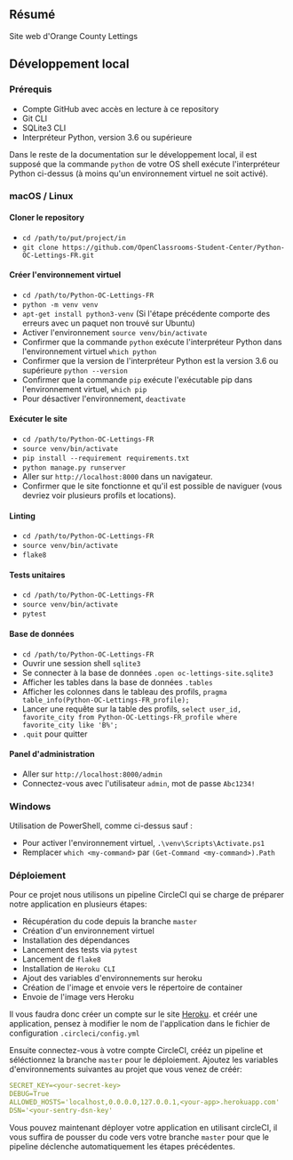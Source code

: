 ## Résumé

Site web d'Orange County Lettings

## Développement local

### Prérequis

- Compte GitHub avec accès en lecture à ce repository
- Git CLI
- SQLite3 CLI
- Interpréteur Python, version 3.6 ou supérieure

Dans le reste de la documentation sur le développement local, il est supposé que la commande `python` de votre OS shell exécute l'interpréteur Python ci-dessus (à moins qu'un environnement virtuel ne soit activé).

### macOS / Linux

#### Cloner le repository

- `cd /path/to/put/project/in`
- `git clone https://github.com/OpenClassrooms-Student-Center/Python-OC-Lettings-FR.git`

#### Créer l'environnement virtuel

- `cd /path/to/Python-OC-Lettings-FR`
- `python -m venv venv`
- `apt-get install python3-venv` (Si l'étape précédente comporte des erreurs avec un paquet non trouvé sur Ubuntu)
- Activer l'environnement `source venv/bin/activate`
- Confirmer que la commande `python` exécute l'interpréteur Python dans l'environnement virtuel
`which python`
- Confirmer que la version de l'interpréteur Python est la version 3.6 ou supérieure `python --version`
- Confirmer que la commande `pip` exécute l'exécutable pip dans l'environnement virtuel, `which pip`
- Pour désactiver l'environnement, `deactivate`

#### Exécuter le site

- `cd /path/to/Python-OC-Lettings-FR`
- `source venv/bin/activate`
- `pip install --requirement requirements.txt`
- `python manage.py runserver`
- Aller sur `http://localhost:8000` dans un navigateur.
- Confirmer que le site fonctionne et qu'il est possible de naviguer (vous devriez voir plusieurs profils et locations).

#### Linting

- `cd /path/to/Python-OC-Lettings-FR`
- `source venv/bin/activate`
- `flake8`

#### Tests unitaires

- `cd /path/to/Python-OC-Lettings-FR`
- `source venv/bin/activate`
- `pytest`

#### Base de données

- `cd /path/to/Python-OC-Lettings-FR`
- Ouvrir une session shell `sqlite3`
- Se connecter à la base de données `.open oc-lettings-site.sqlite3`
- Afficher les tables dans la base de données `.tables`
- Afficher les colonnes dans le tableau des profils, `pragma table_info(Python-OC-Lettings-FR_profile);`
- Lancer une requête sur la table des profils, `select user_id, favorite_city from
  Python-OC-Lettings-FR_profile where favorite_city like 'B%';`
- `.quit` pour quitter

#### Panel d'administration

- Aller sur `http://localhost:8000/admin`
- Connectez-vous avec l'utilisateur `admin`, mot de passe `Abc1234!`

### Windows

Utilisation de PowerShell, comme ci-dessus sauf :

- Pour activer l'environnement virtuel, `.\venv\Scripts\Activate.ps1` 
- Remplacer `which <my-command>` par `(Get-Command <my-command>).Path`


### Déploiement

Pour ce projet nous utilisons un pipeline CircleCI qui se charge de préparer notre application en plusieurs étapes:
  * Récupération du code depuis la branche `master`
  * Création d'un environnement virtuel
  * Installation des dépendances
  * Lancement des tests via `pytest`
  * Lancement de `flake8`
  * Installation de `Heroku CLI`
  * Ajout des variables d'environnements sur heroku
  * Création de l'image et envoie vers le répertoire de container
  * Envoie de l'image vers Heroku

Il vous faudra donc créer un compte sur le site [Heroku](https://www.heroku.com/). et créér une application, pensez à modifier le nom de l'application dans le fichier de configuration `.circleci/config.yml`

Ensuite connectez-vous à votre compte CircleCI, crééz un pipeline et séléctionnez la branche `master` pour le déploiement.
Ajoutez les variables d'environnements suivantes au projet que vous venez de créér:

```yaml
SECRET_KEY=<your-secret-key>
DEBUG=True
ALLOWED_HOSTS='localhost,0.0.0.0,127.0.0.1,<your-app>.herokuapp.com'
DSN='<your-sentry-dsn-key'
```

Vous pouvez maintenant déployer votre application en utilisant circleCI, il vous suffira de pousser du code vers votre branche `master` pour que le pipeline déclenche automatiquement les étapes précédentes.